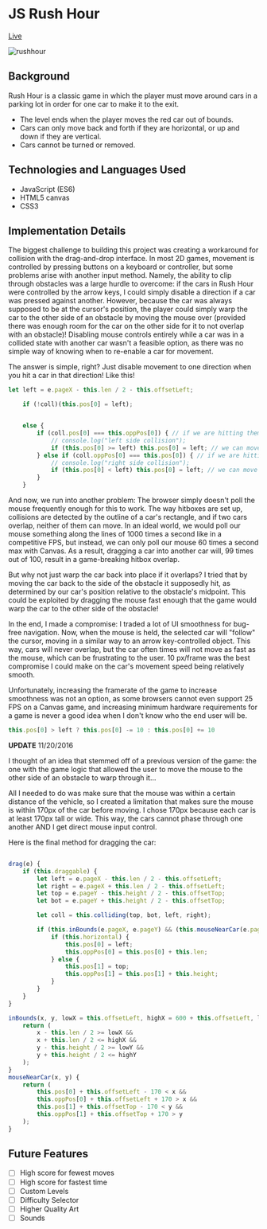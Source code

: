 # JS Rush Hour

[Live](https://txie1993.github.io/Rush-Hour)

![rushhour](https://github.com/txie1993/Rush-Hour/blob/master/docs/Screen%20Shot%202016-11-17%20at%2011.03.30%20PM.png?raw=true)

## Background

Rush Hour is a classic game in which the player must move around cars in a parking lot in order for one car to make it to the exit.

* The level ends when the player moves the red car out of bounds.
* Cars can only move back and forth if they are horizontal, or up and down if they are vertical.
* Cars cannot be turned or removed.

## Technologies and Languages Used

* JavaScript (ES6)
* HTML5 canvas
* CSS3


## Implementation Details

The biggest challenge to building this project was creating a workaround for collision with the drag-and-drop interface. In most 2D games, movement is controlled by pressing buttons on a keyboard or controller, but some problems arise with another input method. Namely, the ability to clip through obstacles was a large hurdle to overcome: if the cars in Rush Hour were controlled by the arrow keys, I could simply disable a direction if a car was pressed against another. However, because the car was always supposed to be at the cursor's position, the player could simply warp the car to the other side of an obstacle by moving the mouse over (provided there was enough room for the car on the other side for it to not overlap with an obstacle)! Disabling mouse controls entirely while a car was in a collided state with another car wasn't a feasible option, as there was no simple way of knowing when to re-enable a car for movement.

The answer is simple, right? Just disable movement to one direction when you hit a car in that direction! Like this!

```javascript
let left = e.pageX - this.len / 2 - this.offsetLeft;

    if (!coll)(this.pos[0] = left);


    else {
        if (coll.pos[0] === this.oppPos[0]) { // if we are hitting them from the left
            // console.log("left side collision");
            if (this.pos[0] >= left) this.pos[0] = left; // we can move left
        } else if (coll.oppPos[0] === this.pos[0]) { // if we are hitting them from the right
            // console.log("right side collision");
            if (this.pos[0] < left) this.pos[0] = left; // we can move right
        }
    }
```

And now, we run into another problem: The browser simply doesn't poll the mouse frequently enough for this to work. The way hitboxes are set up, collisions are detected by the outline of a car's rectangle, and if two cars overlap, neither of them can move. In an ideal world, we would poll our mouse something along the lines of 1000 times a second like in a competitive FPS, but instead, we can only poll our mouse 60 times a second max with Canvas. As a result, dragging a car into another car will, 99 times out of 100, result in a game-breaking hitbox overlap.

But why not just warp the car back into place if it overlaps? I tried that by moving the car back to the side of the obstacle it supposedly hit, as determined by our car's position relative to the obstacle's midpoint. This could be exploited by dragging the mouse fast enough that the game would warp the car to the other side of the obstacle!

In the end, I made a compromise: I traded a lot of UI smoothness for bug-free navigation. Now, when the mouse is held, the selected car will "follow" the cursor, moving in a similar way to an arrow key-controlled object. This way, cars will never overlap, but the car often times will not move as fast as the mouse, which can be frustrating to the user. 10 px/frame was the best compromise I could make on the car's movement speed being relatively smooth.

Unfortunately, increasing the framerate of the game to increase smoothness was not an option, as some browsers cannot even support 25 FPS on a Canvas game, and increasing minimum hardware requirements for a game is never a good idea when I don't know who the end user will be.

```javascript
this.pos[0] > left ? this.pos[0] -= 10 : this.pos[0] += 10
```

**UPDATE** 11/20/2016

I thought of an idea that stemmed off of a previous version of the game: the one with the game logic that allowed the user to move the mouse to the other side of an obstacle to warp through it...

All I needed to do was make sure that the mouse was within a certain distance of the vehicle, so I created a limitation that makes sure the mouse is within 170px of the car before moving. I chose 170px because each car is at least 170px tall or wide. This way, the cars cannot phase through one another AND I get direct mouse input control.

Here is the final method for dragging the car:

```javascript

drag(e) {
    if (this.draggable) {
        let left = e.pageX - this.len / 2 - this.offsetLeft;
        let right = e.pageX + this.len / 2 - this.offsetLeft;
        let top = e.pageY - this.height / 2 - this.offsetTop;
        let bot = e.pageY + this.height / 2 - this.offsetTop;

        let coll = this.colliding(top, bot, left, right);

        if (this.inBounds(e.pageX, e.pageY) && (this.mouseNearCar(e.pageX, e.pageY)) && !coll) {
            if (this.horizontal) {
                this.pos[0] = left;
                this.oppPos[0] = this.pos[0] + this.len;
            } else {
                this.pos[1] = top;
                this.oppPos[1] = this.pos[1] + this.height;
            }
        }
    }
}

inBounds(x, y, lowX = this.offsetLeft, highX = 600 + this.offsetLeft, lowY = this.offsetTop, highY = 600 + this.offsetTop) {
    return (
        x - this.len / 2 >= lowX &&
        x + this.len / 2 <= highX &&
        y - this.height / 2 >= lowY &&
        y + this.height / 2 <= highY
    );
}
mouseNearCar(x, y) {
    return (
        this.pos[0] + this.offsetLeft - 170 < x &&
        this.oppPos[0] + this.offsetLeft + 170 > x &&
        this.pos[1] + this.offsetTop - 170 < y &&
        this.oppPos[1] + this.offsetTop + 170 > y
    );
}
```

## Future Features

- [ ] High score for fewest moves
- [ ] High score for fastest time
- [ ] Custom Levels
- [ ] Difficulty Selector
- [ ] Higher Quality Art
- [ ] Sounds
